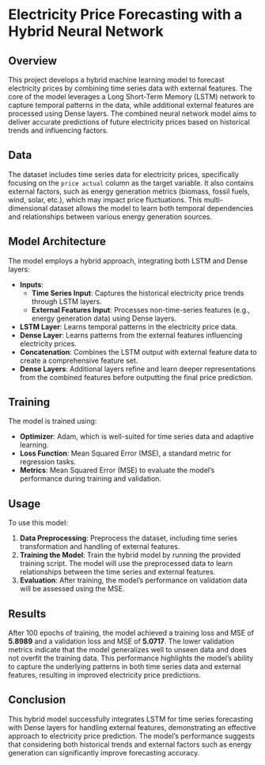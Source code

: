 # Electricity Price Forecasting with a Hybrid Neural Network

## Overview

This project develops a hybrid machine learning model to forecast electricity prices by combining time series data with external features. The core of the model leverages a Long Short-Term Memory (LSTM) network to capture temporal patterns in the data, while additional external features are processed using Dense layers. The combined neural network model aims to deliver accurate predictions of future electricity prices based on historical trends and influencing factors.

## Data

The dataset includes time series data for electricity prices, specifically focusing on the `price actual` column as the target variable. It also contains external factors, such as energy generation metrics (biomass, fossil fuels, wind, solar, etc.), which may impact price fluctuations. This multi-dimensional dataset allows the model to learn both temporal dependencies and relationships between various energy generation sources.

## Model Architecture

The model employs a hybrid approach, integrating both LSTM and Dense layers:
- **Inputs**:
  - **Time Series Input**: Captures the historical electricity price trends through LSTM layers.
  - **External Features Input**: Processes non-time-series features (e.g., energy generation data) using Dense layers.
- **LSTM Layer**: Learns temporal patterns in the electricity price data.
- **Dense Layer**: Learns patterns from the external features influencing electricity prices.
- **Concatenation**: Combines the LSTM output with external feature data to create a comprehensive feature set.
- **Dense Layers**: Additional layers refine and learn deeper representations from the combined features before outputting the final price prediction.

## Training

The model is trained using:
- **Optimizer**: Adam, which is well-suited for time series data and adaptive learning.
- **Loss Function**: Mean Squared Error (MSE), a standard metric for regression tasks.
- **Metrics**: Mean Squared Error (MSE) to evaluate the model’s performance during training and validation.

## Usage

To use this model:
1. **Data Preprocessing**: Preprocess the dataset, including time series transformation and handling of external features.
2. **Training the Model**: Train the hybrid model by running the provided training script. The model will use the preprocessed data to learn relationships between the time series and external features.
3. **Evaluation**: After training, the model’s performance on validation data will be assessed using the MSE.

## Results

After 100 epochs of training, the model achieved a training loss and MSE of **5.8989** and a validation loss and MSE of **5.0717**. The lower validation metrics indicate that the model generalizes well to unseen data and does not overfit the training data. This performance highlights the model’s ability to capture the underlying patterns in both time series data and external features, resulting in improved electricity price predictions.

## Conclusion

This hybrid model successfully integrates LSTM for time series forecasting with Dense layers for handling external features, demonstrating an effective approach to electricity price prediction. The model’s performance suggests that considering both historical trends and external factors such as energy generation can significantly improve forecasting accuracy.
